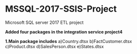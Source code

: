 # MSSQL-2017-SSIS-Project
Microsoft SQL server 2017 ETL project

****Added four packages in the integration service project4****

****1.Main package includes****
  a)Country.dtsx
  b)FactCustomer.dtsx
  c)Product.dtsx
  d)SalesPerson.dtsx
  e)States.dtsx

